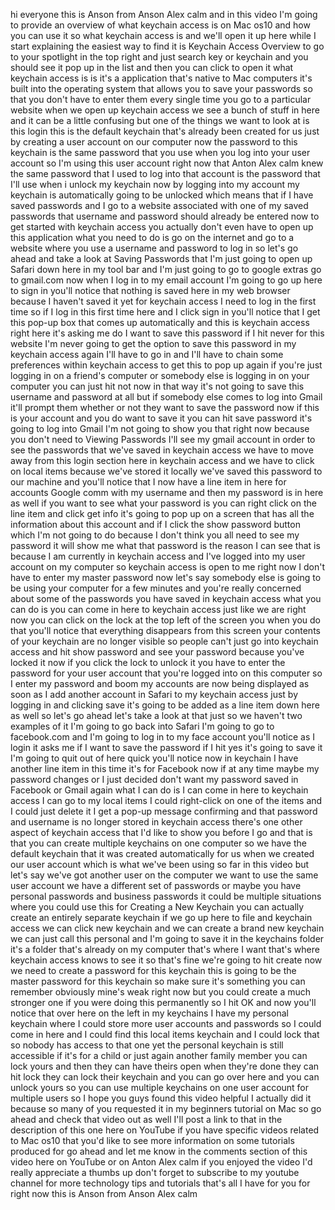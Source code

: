 hi everyone this is Anson from Anson Alex calm and in this video I'm going to provide an overview of what keychain access is on Mac os10 and how you can use it so what keychain access is and we'll open it up here while I start explaining the easiest way to find it is Keychain Access Overview to go to your spotlight in the top right and just search key or keychain and you should see it pop up in the list and then you can click to open it what keychain access is is it's a application that's native to Mac computers it's built into the operating system that allows you to save your passwords so that you don't have to enter them every single time you go to a particular website when we open up keychain access we see a bunch of stuff in here and it can be a little confusing but one of the things we want to look at is this login this is the default keychain that's already been created for us just by creating a user account on our computer now the password to this keychain is the same password that you use when you log into your user account so I'm using this user account right now that Anton Alex calm knew the same password that I used to log into that account is the password that I'll use when i unlock my keychain now by logging into my account my keychain is automatically going to be unlocked which means that if I have saved passwords and I go to a website associated with one of my saved passwords that username and password should already be entered now to get started with keychain access you actually don't even have to open up this application what you need to do is go on the internet and go to a website where you use a username and password to log in so let's go ahead and take a look at Saving Passwords that I'm just going to open up Safari down here in my tool bar and I'm just going to go to google extras go to gmail.com now when I log in to my email account I'm going to go up here to sign in you'll notice that nothing is saved here in my web browser because I haven't saved it yet for keychain access I need to log in the first time so if I log in this first time here and I click sign in you'll notice that I get this pop-up box that comes up automatically and this is keychain access right here it's asking me do I want to save this password if I hit never for this website I'm never going to get the option to save this password in my keychain access again I'll have to go in and I'll have to chain some preferences within keychain access to get this to pop up again if you're just logging in on a friend's computer or somebody else is logging in on your computer you can just hit not now in that way it's not going to save this username and password at all but if somebody else comes to log into Gmail it'll prompt them whether or not they want to save the password now if this is your account and you do want to save it you can hit save password it's going to log into Gmail I'm not going to show you that right now because you don't need to Viewing Passwords I'll see my gmail account in order to see the passwords that we've saved in keychain access we have to move away from this login section here in keychain access and we have to click on local items because we've stored it locally we've saved this password to our machine and you'll notice that I now have a line item in here for accounts Google comm with my username and then my password is in here as well if you want to see what your password is you can right click on the line item and click get info it's going to pop up on a screen that has all the information about this account and if I click the show password button which I'm not going to do because I don't think you all need to see my password it will show me what that password is the reason I can see that is because I am currently in keychain access and I've logged into my user account on my computer so keychain access is open to me right now I don't have to enter my master password now let's say somebody else is going to be using your computer for a few minutes and you're really concerned about some of the passwords you have saved in keychain access what you can do is you can come in here to keychain access just like we are right now you can click on the lock at the top left of the screen you when you do that you'll notice that everything disappears from this screen your contents of your keychain are no longer visible so people can't just go into keychain access and hit show password and see your password because you've locked it now if you click the lock to unlock it you have to enter the password for your user account that you're logged into on this computer so I enter my password and boom my accounts are now being displayed as soon as I add another account in Safari to my keychain access just by logging in and clicking save it's going to be added as a line item down here as well so let's go ahead let's take a look at that just so we haven't two examples of it I'm going to go back into Safari I'm going to go to facebook.com and I'm going to log in to my face account you'll notice as I login it asks me if I want to save the password if I hit yes it's going to save it I'm going to quit out of here quick you'll notice now in keychain I have another line item in this time it's for Facebook now if at any time maybe my password changes or I just decided don't want my password saved in Facebook or Gmail again what I can do is I can come in here to keychain access I can go to my local items I could right-click on one of the items and I could just delete it I get a pop-up message confirming and that password and username is no longer stored in keychain access there's one other aspect of keychain access that I'd like to show you before I go and that is that you can create multiple keychains on one computer so we have the default keychain that it was created automatically for us when we created our user account which is what we've been using so far in this video but let's say we've got another user on the computer we want to use the same user account we have a different set of passwords or maybe you have personal passwords and business passwords it could be multiple situations where you could use this for Creating a New Keychain you can actually create an entirely separate keychain if we go up here to file and keychain access we can click new keychain and we can create a brand new keychain we can just call this personal and I'm going to save it in the keychains folder it's a folder that's already on my computer that's where I want that's where keychain access knows to see it so that's fine we're going to hit create now we need to create a password for this keychain this is going to be the master password for this keychain so make sure it's something you can remember obviously mine's weak right now but you could create a much stronger one if you were doing this permanently so I hit OK and now you'll notice that over here on the left in my keychains I have my personal keychain where I could store more user accounts and passwords so I could come in here and I could find this local items keychain and I could lock that so nobody has access to that one yet the personal keychain is still accessible if it's for a child or just again another family member you can lock yours and then they can have theirs open when they're done they can hit lock they can lock their keychain and you can go over here and you can unlock yours so you can use multiple keychains on one user account for multiple users so I hope you guys found this video helpful I actually did it because so many of you requested it in my beginners tutorial on Mac so go ahead and check that video out as well I'll post a link to that in the description of this one here on YouTube if you have specific videos related to Mac os10 that you'd like to see more information on some tutorials produced for go ahead and let me know in the comments section of this video here on YouTube or on Anton Alex calm if you enjoyed the video I'd really appreciate a thumbs up don't forget to subscribe to my youtube channel for more technology tips and tutorials that's all I have for you for right now this is Anson from Anson Alex calm  
